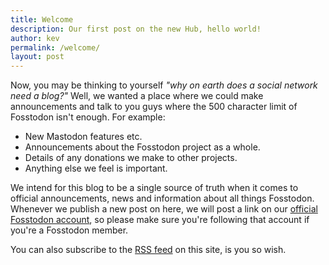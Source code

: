 ```yaml
---
title: Welcome
description: Our first post on the new Hub, hello world!
author: kev
permalink: /welcome/
layout: post
---
```


Now, you may be thinking to yourself _"why on earth does a social network need a blog?"_ Well, we wanted a place where we could make announcements and talk to you guys where the 500 character limit of Fosstodon isn't enough. For example:<!--more-->

*   New Mastodon features etc.
*   Announcements about the Fosstodon project as a whole.
*   Details of any donations we make to other projects.
*   Anything else we feel is important.

We intend for this blog to be a single source of truth when it comes to official announcements, news and information about all things Fosstodon. Whenever we publish a new post on here, we will post a link on our [official Fosstodon account](https://fosstodon.org/@fosstodon), so please make sure you're following that account if you're a Fosstodon member.

You can also subscribe to the [RSS feed](/feed) on this site, is you so wish.
